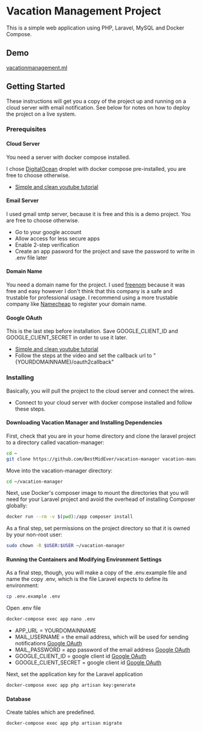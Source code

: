 # Vacation Management Project

This is a simple web application using PHP, Laravel, MySQL and Docker Compose.

## Demo

[vacationmanagement.ml](http://vacationmanagement.ml/)

## Getting Started

These instructions will get you a copy of the project up and running on a cloud server with email notification. See below for notes on how to deploy the project on a live system.

### Prerequisites

#### Cloud Server

You need a server with docker compose installed.

I chose [DigitalOcean](https://m.do.co/c/3a4b7d44cada) droplet with docker compose pre-installed, you are free to choose otherwise.

* [Simple and clean youtube tutorial](https://www.youtube.com/watch?v=f7hCzwYBIXc)

#### Email Server

I used gmail smtp server, because it is free and this is a demo project. You are free to choose otherwise.

* Go to your google account
* Allow access for less secure apps
* Enable 2-step verification
* Create an app pasword for the project and save the password to write in .env file later

#### Domain Name

You need a domain name for the project. I used [freenom](https://www.freenom.com/) because it was free and easy however I don't think that this company is a safe and trustable for professional usage. I recommend using a more trustable company like [Namecheap](https://www.namecheap.com/) to register your domain name.

#### Google OAuth

This is the last step before installation. Save GOOGLE_CLIENT_ID and GOOGLE_CLIENT_SECRET in order to use it later.

* [Simple and clean youtube tutorial](https://www.youtube.com/watch?v=l5nxzSVlxKc)
* Follow the steps at the video and set the callback url to "{YOURDOMAINNAME}/oauth2callback"

### Installing

Basically, you will pull the project to the cloud server and connect the wires.
* Connect to your cloud server with docker compose installed and follow these steps.

#### Downloading Vacation Manager and Installing Dependencies

First, check that you are in your home directory and clone the laravel project to a directory called vacation-manager:

```bash
cd ~
git clone https://github.com/BestMidEver/vacation-manager vacation-manager
```

Move into the vacation-manager directory:

```bash
cd ~/vacation-manager
```

Next, use Docker's composer image to mount the directories that you will need for your Laravel project and avoid the overhead of installing Composer globally:

```bash
docker run --rm -v $(pwd):/app composer install

```

As a final step, set permissions on the project directory so that it is owned by your non-root user:

```bash
sudo chown -R $USER:$USER ~/vacation-manager
```

#### Running the Containers and Modifying Environment Settings

As a final step, though, you will make a copy of the .env.example file and name the copy .env, which is the file Laravel expects to define its environment:

```bash
cp .env.example .env
```

Open .env file

```bash
docker-compose exec app nano .env
```

* APP_URL = YOURDOMAINNAME
* MAIL_USERNAME = the email address, which will be used for sending notifications [Google OAuth](https://github.com/BestMidEver/vacation-manager#email-server)
* MAIL_PASSWORD = app password of the email address [Google OAuth](https://github.com/BestMidEver/vacation-manager#email-server)
* GOOGLE_CLIENT_ID = google client id [Google OAuth](https://github.com/BestMidEver/vacation-manager#google-oauth)
* GOOGLE_CLIENT_SECRET = google client id [Google OAuth](https://github.com/BestMidEver/vacation-manager#google-oauth)

Next, set the application key for the Laravel application

```bash
docker-compose exec app php artisan key:generate
```

#### Database

Create tables which are predefined.

```bash
docker-compose exec app php artisan migrate
```